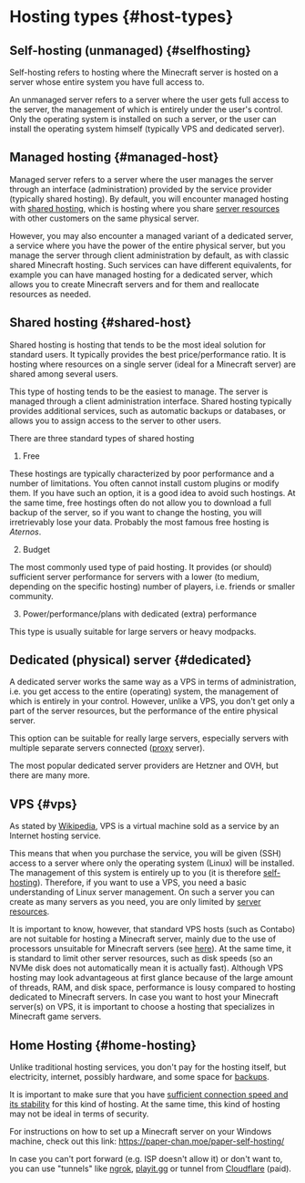 # Hosting types {#host-types}
## Self-hosting (unmanaged) {#selfhosting}
Self-hosting refers to hosting where the Minecraft server is hosted on a server whose entire system you have full access to.

An unmanaged server refers to a server where the user gets full access to the server, the management of which is entirely under the user's control. Only the operating system is installed on such a server, or the user can install the operating system himself (typically VPS and dedicated server).

## Managed hosting {#managed-host}
Managed server refers to a server where the user manages the server through an interface (administration) provided by the service provider (typically shared hosting). By default, you will encounter managed hosting with [shared hosting](#shared-host), which is hosting where you share [server resources](server-resources.md#resources) with other customers on the same physical server.

However, you may also encounter a managed variant of a dedicated server, a service where you have the power of the entire physical server, but you manage the server through client administration by default, as with classic shared Minecraft hosting. Such services can have different equivalents, for example you can have managed hosting for a dedicated server, which allows you to create Minecraft servers and for them and reallocate resources as needed.

## Shared hosting {#shared-host}
Shared hosting is hosting that tends to be the most ideal solution for standard users. It typically provides the best price/performance ratio. It is hosting where resources on a single server (ideal for a Minecraft server) are shared among several users.

This type of hosting tends to be the easiest to manage. The server is managed through a client administration interface. Shared hosting typically provides additional services, such as automatic backups or databases, or allows you to assign access to the server to other users.

There are three standard types of shared hosting

1. Free

These hostings are typically characterized by poor performance and a number of limitations. You often cannot install custom plugins or modify them. If you have such an option, it is a good idea to avoid such hostings. At the same time, free hostings often do not allow you to download a full backup of the server, so if you want to change the hosting, you will irretrievably lose your data. Probably the most famous free hosting is *Aternos*.

2. Budget

The most commonly used type of paid hosting. It provides (or should) sufficient server performance for servers with a lower (to medium, depending on the specific hosting) number of players, i.e. friends or smaller community.

3. Power/performance/plans with dedicated (extra) performance

This type is usually suitable for large servers or heavy modpacks.

## Dedicated (physical) server {#dedicated}
A dedicated server works the same way as a VPS in terms of administration, i.e. you get access to the entire (operating) system, the management of which is entirely in your control. However, unlike a VPS, you don't get only a part of the server resources, but the performance of the entire physical server.

This option can be suitable for really large servers, especially servers with multiple separate servers connected ([proxy](../proxy.md#proxy) server).

The most popular dedicated server providers are Hetzner and OVH, but there are many more.

## VPS {#vps}
As stated by [Wikipedia](https://en.wikipedia.org/wiki/Virtual_private_server), VPS is a virtual machine sold as a service by an Internet hosting service.

This means that when you purchase the service, you will be given (SSH) access to a server where only the operating system (Linux) will be installed. The management of this system is entirely up to you (it is therefore [self-hosting](#selfhosting)). Therefore, if you want to use a VPS, you need a basic understanding of Linux server management. On such a server you can create as many servers as you need, you are only limited by [server resources](server-resources.md#resources).

It is important to know, however, that standard VPS hosts (such as Contabo) are not suitable for hosting a Minecraft server, mainly due to the use of processors unsuitable for Minecraft servers (see [here](server-resources.md#cpu-model)). At the same time, it is standard to limit other server resources, such as disk speeds (so an NVMe disk does not automatically mean it is actually fast). Although VPS hosting may look advantageous at first glance because of the large amount of threads, RAM, and disk space, performance is lousy compared to hosting dedicated to Minecraft servers. In case you want to host your Minecraft server(s) on VPS, it is important to choose a hosting that specializes in Minecraft game servers.

## Home Hosting {#home-hosting}
Unlike traditional hosting services, you don't pay for the hosting itself, but electricity, internet, possibly hardware, and some space for [backups](backups.md#backups).

It is important to make sure that you have [sufficient connection speed and its stability](server-resources.md#conectivity) for this kind of hosting. At the same time, this kind of hosting may not be ideal in terms of security.

For instructions on how to set up a Minecraft server on your Windows machine, check out this link: <https://paper-chan.moe/paper-self-hosting/>

In case you can't port forward (e.g. ISP doesn't allow it) or don't want to, you can use "tunnels" like [ngrok](https://ngrok.com/product/secure-tunnels), [playit.gg](https://playit.gg) or tunnel from [Cloudflare](https://cloudflare.com) (paid).